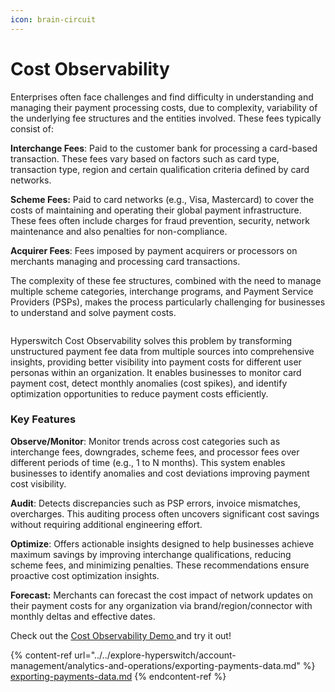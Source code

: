 ```yaml
---
icon: brain-circuit
---
```


# Cost Observability

Enterprises often face challenges and find difficulty in understanding and managing their payment processing costs, due to complexity, variability of the underlying fee structures and the entities involved. These fees typically consist of:

**Interchange Fees**: Paid to the customer bank for processing a card-based transaction. These fees vary based on factors such as card type, transaction type, region and certain qualification criteria defined by card networks.

**Scheme Fees:** Paid to card networks (e.g., Visa, Mastercard) to cover the costs of maintaining and operating their global payment infrastructure. These fees often include charges for fraud prevention, security, network maintenance and also penalties for non-compliance.

**Acquirer Fees**: Fees imposed by payment acquirers or processors on merchants managing and processing card transactions.

The complexity of these fee structures, combined with the need to manage multiple scheme categories, interchange programs, and Payment Service Providers (PSPs), makes the process particularly challenging for businesses to understand and solve payment costs.

<figure><img src="https://lh7-rt.googleusercontent.com/docsz/AD_4nXdpyD2v2VNTbT08KqjY00fCeaMf6l5BUwUsM_KypdJ179pjBdz2Z8bYXhqIOiPSxSF0IkVYHFoRzdr4umY4TAssdU6Ay6T_UOfNFFAK4WvGfgZ9fsYc_DT117Eoq1i0hZYXHH1V?key=PipEi-OXE_VL80TT0iDkN2IY" alt=""><figcaption></figcaption></figure>

Hyperswitch Cost Observability solves this problem by transforming unstructured payment fee data from multiple sources into comprehensive insights, providing better visibility into payment costs for different user personas within an organization. It enables businesses to monitor card payment cost, detect monthly anomalies (cost spikes), and identify optimization opportunities to reduce payment costs efficiently.

### Key Features

**Observe/Monitor**: Monitor trends across cost categories such as interchange fees, downgrades, scheme fees, and processor fees over different periods of time (e.g., 1 to N months). This system enables businesses to identify anomalies and cost deviations improving payment cost visibility.

**Audit**: Detects discrepancies such as PSP errors, invoice mismatches, overcharges. This auditing process often uncovers significant cost savings without requiring additional engineering effort.

**Optimize**: Offers actionable insights designed to help businesses achieve maximum savings by improving interchange qualifications, reducing scheme fees, and minimizing penalties. These recommendations ensure proactive cost optimization insights.

**Forecast:** Merchants can forecast the cost impact of network updates on their payment costs for any organization via brand/region/connector with monthly deltas and effective dates.&#x20;

Check out the [Cost Observability Demo ](https://app.gitbook.com/u/TnBpl9FYRPRAt0h4uNdT6jiBWS93) and try it out!&#x20;



{% content-ref url="../../explore-hyperswitch/account-management/analytics-and-operations/exporting-payments-data.md" %}
[exporting-payments-data.md](../../explore-hyperswitch/account-management/analytics-and-operations/exporting-payments-data.md)
{% endcontent-ref %}
